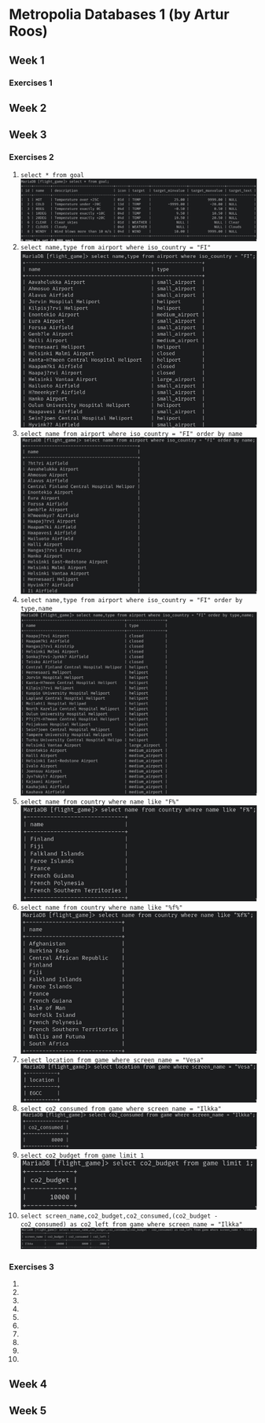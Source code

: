 # Metropolia Databases 1 (by Artur Roos)

## Week 1 

### Exercises 1



## Week 2

## Week 3

### Exercises 2

1.  `select * from goal` ![](3_2_01.jpg)
2.  `select name,type from airport where iso_country = "FI"` ![](3_2_02.jpg)
3.  `select name from airport where iso_country = "FI" order by name` ![](3_2_03.jpg)
4.  `select name,type from airport where iso_country = "FI" order by type,name` ![](3_2_04.jpg)
5.  `select name from country where name like "F%"` ![](3_2_05.jpg)
6.  `select name from country where name like "%f%"` ![](3_2_06.jpg)
7.  `select location from game where screen_name = "Vesa"` ![](3_2_07.jpg)
8.  `select co2_consumed from game where screen_name = "Ilkka"` ![](3_2_08.jpg)
9.  `select co2_budget from game limit 1` ![](3_2_09.jpg)
10. `select screen_name,co2_budget,co2_consumed,(co2_budget - co2_consumed) as co2_left from game where screen_name = "Ilkka"` ![](3_2_10.jpg)

### Exercises 3

1. 
2.
3.
4.
5.
6.
7.
8.
9.
10.

## Week 4

## Week 5


